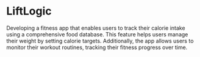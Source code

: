 # LiftLogic
Developing a fitness app that enables users to track their calorie intake using a comprehensive food database. This feature helps users manage their weight by setting calorie targets. Additionally, the app allows users to monitor their workout routines, tracking their fitness progress over time.
